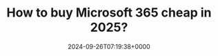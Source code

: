 ---
title: "How to buy Microsoft 365 cheap in 2025?"
description: "This post will help you learn more about the subscription types for Microsoft 365 and enjoy the same services at a discounted price: up to 80% off."
image: "images/post/2024/09/image-9.png"
date: "2024-09-26T07:19:38+0000"
categories: ["Deals"]
tags: ["Amazon", "APSGO", "cheap", "Microsoft 365", "subscription"]
type: "regular" # available types: [featured/regular]
draft: false
sitemapExclude: false
---